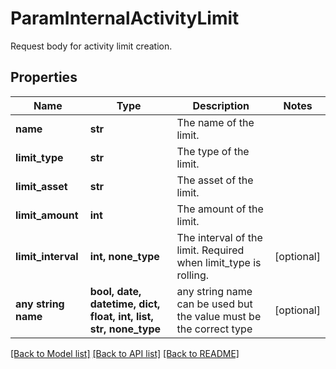 # ParamInternalActivityLimit

Request body for activity limit creation.

## Properties
Name | Type | Description | Notes
------------ | ------------- | ------------- | -------------
**name** | **str** | The name of the limit. | 
**limit_type** | **str** | The type of the limit. | 
**limit_asset** | **str** | The asset of the limit. | 
**limit_amount** | **int** | The amount of the limit. | 
**limit_interval** | **int, none_type** | The interval of the limit. Required when limit_type is rolling. | [optional] 
**any string name** | **bool, date, datetime, dict, float, int, list, str, none_type** | any string name can be used but the value must be the correct type | [optional]

[[Back to Model list]](../README.md#documentation-for-models) [[Back to API list]](../README.md#documentation-for-api-endpoints) [[Back to README]](../README.md)


